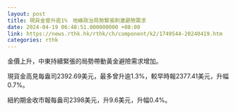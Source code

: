 ```yaml
---
layout: post
title: 現貨金曾升逾1%　地緣政治局勢緊張刺激避險需求
date: 2024-04-19 06:48:51.000000000 +08:00
link: https://news.rthk.hk/rthk/ch/component/k2/1749544-20240419.htm
categories: rthk
---
```


金價上升，中東持續緊張的局勢帶動黃金避險需求增加。

現貨金高見每盎司2392.69美元，最多曾升逾1.3%，較早時報2377.41美元，升幅0.7%。

紐約期金收市報每盎司2398美元，升9.6美元，升幅0.4%。
